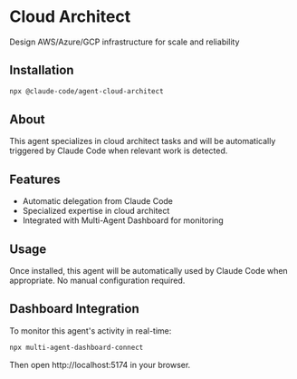 # Cloud Architect

Design AWS/Azure/GCP infrastructure for scale and reliability

## Installation

```bash
npx @claude-code/agent-cloud-architect
```

## About

This agent specializes in cloud architect tasks and will be automatically triggered by Claude Code when relevant work is detected.

## Features

- Automatic delegation from Claude Code
- Specialized expertise in cloud architect
- Integrated with Multi-Agent Dashboard for monitoring

## Usage

Once installed, this agent will be automatically used by Claude Code when appropriate. No manual configuration required.

## Dashboard Integration

To monitor this agent's activity in real-time:

```bash
npx multi-agent-dashboard-connect
```

Then open http://localhost:5174 in your browser.
